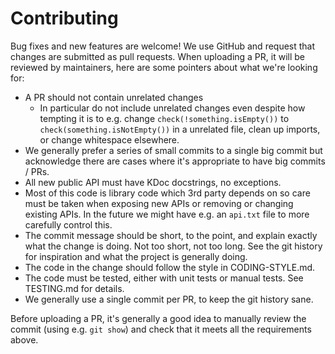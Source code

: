 # Contributing

Bug fixes and new features are welcome! We use GitHub and request that changes are
submitted as pull requests. When uploading a PR, it will be reviewed by maintainers,
here are some pointers about what we're looking for:

- A PR should not contain unrelated changes
  - In particular do not include unrelated changes even despite how tempting it is to e.g. change
    `check(!something.isEmpty())` to `check(something.isNotEmpty())` in a unrelated file,
    clean up imports, or change whitespace elsewhere.
- We generally prefer a series of small commits to a single big commit but acknowledge
  there are cases where it's appropriate to have big commits / PRs.
- All new public API must have KDoc docstrings, no exceptions.
- Most of this code is library code which 3rd party depends on so care must be taken when
  exposing new APIs or removing or changing existing APIs. In the future we might have
  e.g. an `api.txt` file to more carefully control this.
- The commit message should be short, to the point, and explain exactly what the change is
  doing. Not too short, not too long. See the git history for inspiration and what the
  project is generally doing.
- The code in the change should follow the style in CODING-STYLE.md.
- The code must be tested, either with unit tests or manual tests. See TESTING.md for details.
- We generally use a single commit per PR, to keep the git history sane.

Before uploading a PR, it's generally a good idea to manually review the commit (using
e.g. `git show`) and check that it meets all the requirements above.
